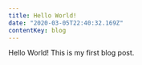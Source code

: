 ```yaml
---
title: Hello World!
date: "2020-03-05T22:40:32.169Z"
contentKey: blog
---
```


Hello World! This is my first blog post.